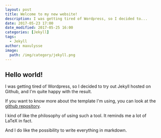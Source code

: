 ```yaml
---
layout: post
title: Welcome to my new website!
description: I was getting tired of Wordpress, so I decided to...
date: 2017-05-23 17:00
date_modified: 2017-05-25 16:00
categories: [Jekyll]
tags:
  - Jekyll
author: maxulysse
image:
  path: /img/category/jekyll.png
---
```


## Hello world!
I was getting tired of Wordpress, so I decided to try out Jekyll hosted on Github, and I'm quite happy with the result.

If you want to know more about the template I'm using, you can look at the [github repository](https://github.com/maxulysse/maxulysse.github.io).

I kind of like the philosophy of using such a tool.
It reminds me a lot of LaTeX in fact.

And I do like the possibility to write everything in markdown.
